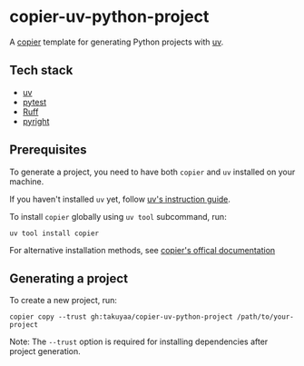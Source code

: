 # copier-uv-python-project

A [copier](https://github.com/copier-org/copier) template for generating Python projects with [uv](https://docs.astral.sh/uv/).

## Tech stack

- [uv](https://docs.astral.sh/uv/)
- [pytest](https://docs.pytest.org/)
- [Ruff](https://docs.astral.sh/ruff/)
- [pyright](https://github.com/microsoft/pyright)

## Prerequisites

To generate a project, you need to have both `copier` and `uv` installed on your machine.

If you haven't installed `uv` yet, follow [uv's instruction guide](https://docs.astral.sh/uv/getting-started/installation/).

To install `copier` globally using `uv tool` subcommand, run:

```shell
uv tool install copier
```

For alternative installation methods, see [copier's offical documentation](https://copier.readthedocs.io/en/stable/#installation)

## Generating a project

To create a new project, run:

```shell
copier copy --trust gh:takuyaa/copier-uv-python-project /path/to/your-project
```

Note: The `--trust` option is required for installing dependencies after project generation.
